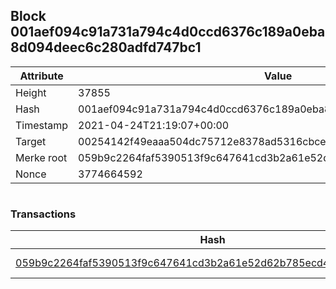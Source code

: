 ## Block 001aef094c91a731a794c4d0ccd6376c189a0eba8d094deec6c280adfd747bc1

Attribute | Value
--- | ---
Height | 37855
Hash | 001aef094c91a731a794c4d0ccd6376c189a0eba8d094deec6c280adfd747bc1
Timestamp | 2021-04-24T21:19:07+00:00
Target | 00254142f49eaaa504dc75712e8378ad5316cbcead634704b3734b6271167cc4
Merke root | 059b9c2264faf5390513f9c647641cd3b2a61e52d62b785ecd4cc2d6245ed2a3
Nonce | 3774664592

```

```

### Transactions

Hash | Amount
--- | ---
[059b9c2264faf5390513f9c647641cd3b2a61e52d62b785ecd4cc2d6245ed2a3](059b9c2264faf5390513f9c647641cd3b2a61e52d62b785ecd4cc2d6245ed2a3.md) | 10.00000000 SKEPTI 
